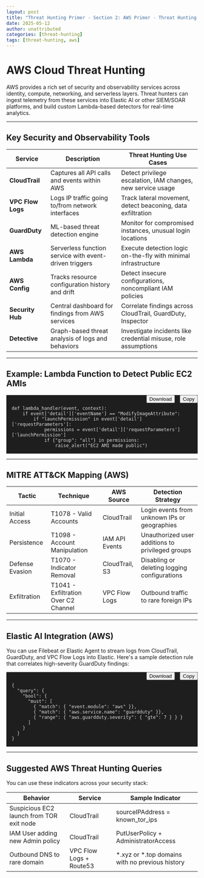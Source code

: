 ```yaml
---
layout: post
title: "Threat Hunting Primer - Section 2: AWS Primer - Threat Hunting Products"
date: 2025-05-12
author: unattributed
categories: [threat-hunting]
tags: [threat-hunting, aws]
---
```


# AWS Cloud Threat Hunting

AWS provides a rich set of security and observability services across identity, compute, networking, and serverless layers. Threat hunters can ingest telemetry from these services into Elastic AI or other SIEM/SOAR platforms, and build custom Lambda-based detectors for real-time analytics.

---

## Key Security and Observability Tools

<table>
  <thead>
    <tr><th>Service</th><th>Description</th><th>Threat Hunting Use Cases</th></tr>
  </thead>
  <tbody>
    <tr>
      <td><strong>CloudTrail</strong></td>
      <td>Captures all API calls and events within AWS</td>
      <td>Detect privilege escalation, IAM changes, new service usage</td>
    </tr>
    <tr>
      <td><strong>VPC Flow Logs</strong></td>
      <td>Logs IP traffic going to/from network interfaces</td>
      <td>Track lateral movement, detect beaconing, data exfiltration</td>
    </tr>
    <tr>
      <td><strong>GuardDuty</strong></td>
      <td>ML-based threat detection engine</td>
      <td>Monitor for compromised instances, unusual login locations</td>
    </tr>
    <tr>
      <td><strong>AWS Lambda</strong></td>
      <td>Serverless function service with event-driven triggers</td>
      <td>Execute detection logic on-the-fly with minimal infrastructure</td>
    </tr>
    <tr>
      <td><strong>AWS Config</strong></td>
      <td>Tracks resource configuration history and drift</td>
      <td>Detect insecure configurations, noncompliant IAM policies</td>
    </tr>
    <tr>
      <td><strong>Security Hub</strong></td>
      <td>Central dashboard for findings from AWS services</td>
      <td>Correlate findings across CloudTrail, GuardDuty, Inspector</td>
    </tr>
    <tr>
      <td><strong>Detective</strong></td>
      <td>Graph-based threat analysis of logs and behaviors</td>
      <td>Investigate incidents like credential misuse, role assumptions</td>
    </tr>
  </tbody>
</table>

---

## Example: Lambda Function to Detect Public EC2 AMIs

<div style="position:relative;">
  <button onclick="copyCode('code2')" style="position:absolute;top:0;right:0;">Copy</button>
  <button onclick="downloadCode('code2', 'public_ami_detector.py')" style="position:absolute;top:0;right:60px;">Download</button>
</div>
<pre id="code2" style="background:#1e1e1e;color:#dcdcdc;padding:1em;"><code>
def lambda_handler(event, context):
    if event['detail']['eventName'] == "ModifyImageAttribute":
        if "launchPermission" in event['detail']['requestParameters']:
            permissions = event['detail']['requestParameters']['launchPermission']
            if {"group": "all"} in permissions:
                raise_alert("EC2 AMI made public")
</code></pre>

---

## MITRE ATT&CK Mapping (AWS)

<table>
  <thead>
    <tr><th>Tactic</th><th>Technique</th><th>AWS Source</th><th>Detection Strategy</th></tr>
  </thead>
  <tbody>
    <tr>
      <td>Initial Access</td>
      <td>T1078 - Valid Accounts</td>
      <td>CloudTrail</td>
      <td>Login events from unknown IPs or geographies</td>
    </tr>
    <tr>
      <td>Persistence</td>
      <td>T1098 - Account Manipulation</td>
      <td>IAM API Events</td>
      <td>Unauthorized user additions to privileged groups</td>
    </tr>
    <tr>
      <td>Defense Evasion</td>
      <td>T1070 - Indicator Removal</td>
      <td>CloudTrail, S3</td>
      <td>Disabling or deleting logging configurations</td>
    </tr>
    <tr>
      <td>Exfiltration</td>
      <td>T1041 - Exfiltration Over C2 Channel</td>
      <td>VPC Flow Logs</td>
      <td>Outbound traffic to rare foreign IPs</td>
    </tr>
  </tbody>
</table>

---

## Elastic AI Integration (AWS)

You can use Filebeat or Elastic Agent to stream logs from CloudTrail, GuardDuty, and VPC Flow Logs into Elastic. Here's a sample detection rule that correlates high-severity GuardDuty findings:

<div style="position:relative;">
  <button onclick="copyCode('code3')" style="position:absolute;top:0;right:0;">Copy</button>
  <button onclick="downloadCode('code3', 'elastic_guardduty_rule.json')" style="position:absolute;top:0;right:60px;">Download</button>
</div>
<pre id="code3" style="background:#1e1e1e;color:#dcdcdc;padding:1em;"><code>
{
  "query": {
    "bool": {
      "must": [
        { "match": { "event.module": "aws" }},
        { "match": { "aws.service.name": "guardduty" }},
        { "range": { "aws.guardduty.severity": { "gte": 7 } } }
      ]
    }
  }
}
</code></pre>

---

## Suggested AWS Threat Hunting Queries

You can use these indicators across your security stack:

<table>
  <thead>
    <tr><th>Behavior</th><th>Service</th><th>Sample Indicator</th></tr>
  </thead>
  <tbody>
    <tr>
      <td>Suspicious EC2 launch from TOR exit node</td>
      <td>CloudTrail</td>
      <td>sourceIPAddress = known_tor_ips</td>
    </tr>
    <tr>
      <td>IAM User adding new Admin policy</td>
      <td>CloudTrail</td>
      <td>PutUserPolicy + AdministratorAccess</td>
    </tr>
    <tr>
      <td>Outbound DNS to rare domain</td>
      <td>VPC Flow Logs + Route53</td>
      <td>*.xyz or *.top domains with no previous history</td>
    </tr>
  </tbody>
</table>